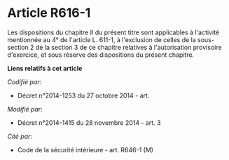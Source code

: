 # Article R616-1

Les dispositions du chapitre II du présent titre sont applicables à l'activité mentionnée au 4° de l'article L. 611-1, à
l'exclusion de celles de la sous-section 2 de la section 3 de ce chapitre relatives à l'autorisation provisoire d'exercice,
et sous réserve des dispositions du présent chapitre.

**Liens relatifs à cet article**

_Codifié par_:

  - Décret n°2014-1253 du 27 octobre 2014 - art.

_Modifié par_:

  - Décret n°2014-1415 du 28 novembre 2014 - art. 3

_Cité par_:

  - Code de la sécurité intérieure - art. R646-1 (M)
